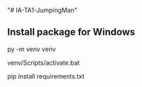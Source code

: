 "# IA-TA1-JumpingMan" 
## Install package for Windows
py -m venv venv

venv/Scripts/activate.bat

pip install requirements.txt